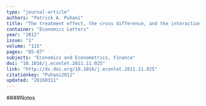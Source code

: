 ```yaml
---
type: "journal-article"
authors: "Patrick A. Puhani"
title: "The treatment effect, the cross difference, and the interaction term in nonlinear 'difference-in-differences' models"
container: "Economics Letters"
year: "2012"
issue: "1"
volume: "115"
pages: "85-87"
subjects: "Economics and Econometrics, Finance"
doi: "10.1016/j.econlet.2011.11.025"
link: "http://dx.doi.org/10.1016/j.econlet.2011.11.025"
citationkey: "Puhani2012"
updated: "20160311"
---
```


####Notes
